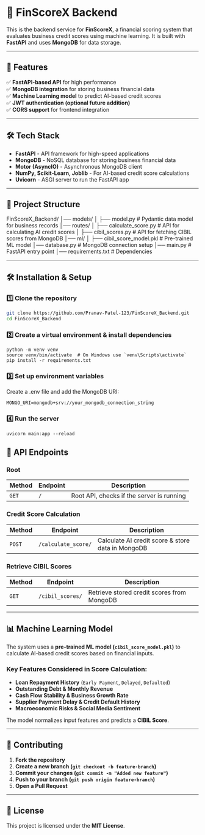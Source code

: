 # 🚀 FinScoreX Backend

This is the backend service for **FinScoreX**, a financial scoring system that evaluates business credit scores using machine learning. It is built with **FastAPI** and uses **MongoDB** for data storage.

---

## 📌 Features

✅ **FastAPI-based API** for high performance  
✅ **MongoDB integration** for storing business financial data  
✅ **Machine Learning model** to predict AI-based credit scores  
✅ **JWT authentication (optional future addition)**  
✅ **CORS support** for frontend integration  

---

## 🛠 Tech Stack

- **FastAPI** - API framework for high-speed applications  
- **MongoDB** - NoSQL database for storing business financial data  
- **Motor (AsyncIO)** - Asynchronous MongoDB client  
- **NumPy, Scikit-Learn, Joblib** - For AI-based credit score calculations  
- **Uvicorn** - ASGI server to run the FastAPI app  

---

## 📂 Project Structure

FinScoreX_Backend/ │── models/ │ ├── model.py # Pydantic data model for business records │── routes/ │ ├── calculate_score.py # API for calculating AI credit scores │ ├── cibil_scores.py # API for fetching CIBIL scores from MongoDB │── ml/ │ ├── cibil_score_model.pkl # Pre-trained ML model │── database.py # MongoDB connection setup │── main.py # FastAPI entry point │── requirements.txt # Dependencies


---

## 🛠 Installation & Setup

### 1️⃣ Clone the repository  
```bash
git clone https://github.com/Pranav-Patel-123/FinScoreX_Backend.git
cd FinScoreX_Backend
```
### 2️⃣ Create a virtual environment & install dependencies
```
python -m venv venv
source venv/bin/activate  # On Windows use `venv\Scripts\activate`
pip install -r requirements.txt
```

### 3️⃣ Set up environment variables
Create a .env file and add the MongoDB URI:
```
MONGO_URI=mongodb+srv://your_mongodb_connection_string
```

### 4️⃣ Run the server
```
uvicorn main:app --reload
```

## 📖 API Endpoints

### **Root**
| Method | Endpoint | Description |
|--------|---------|-------------|
| `GET`  | `/`     | Root API, checks if the server is running |

### **Credit Score Calculation**
| Method | Endpoint | Description |
|--------|---------|-------------|
| `POST` | `/calculate_score/` | Calculate AI credit score & store data in MongoDB |

### **Retrieve CIBIL Scores**
| Method | Endpoint | Description |
|--------|---------|-------------|
| `GET`  | `/cibil_scores/` | Retrieve stored credit scores from MongoDB |

---

## 📊 Machine Learning Model

The system uses a **pre-trained ML model (`cibil_score_model.pkl`)** to calculate AI-based credit scores based on financial inputs.  

### **Key Features Considered in Score Calculation:**
- **Loan Repayment History** (`Early Payment`, `Delayed`, `Defaulted`)  
- **Outstanding Debt & Monthly Revenue**  
- **Cash Flow Stability & Business Growth Rate**  
- **Supplier Payment Delay & Credit Default History**  
- **Macroeconomic Risks & Social Media Sentiment**  

The model normalizes input features and predicts a **CIBIL Score**.

---

## 🤝 Contributing

1. **Fork the repository**  
2. **Create a new branch (`git checkout -b feature-branch`)**  
3. **Commit your changes (`git commit -m "Added new feature"`)**  
4. **Push to your branch (`git push origin feature-branch`)**  
5. **Open a Pull Request**  

---

## 📜 License

This project is licensed under the **MIT License**.
